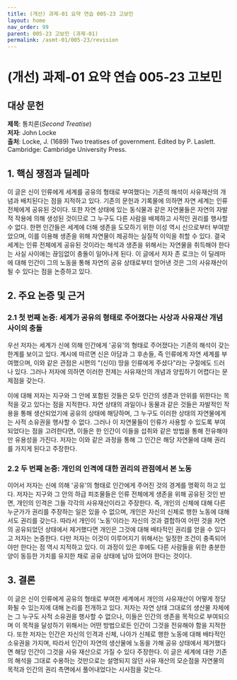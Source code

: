 ```yaml
---
title: (개선) 과제-01 요약 연습 005-23 고보민
layout: home
nav_order: 99
parent: 005-23 고보민 (과제-01)
permalink: /asmt-01/005-23/revision
---
```


# (개선) 과제-01 요약 연습 005-23 고보민 


## 대상 문헌
**제목**: 통치론(*Second Treatise*)  
**저자**: John Locke  
**출처**: Locke, J. (1689) Two treatises of government. Edited by P. Laslett. Cambridge: Cambridge University Press.  

## 1. 핵심 쟁점과 딜레마  
이 글은 신이 인류에게 세계를 공유의 형태로 부여했다는 기존의 해석이 사유재산의 개념과 배치된다는 점을 지적하고 있다. 기존의 문헌과 기록물에 의하면 자연 세계는 인류 전체에게 공유된 것이다. 또한 자연 상태에 있는 동식물과 같은 자연물들은 자연의 자발적 작용에 의해 생성된 것이므로 그 누구도 다른 사람을 배제하고 사적인 권리를 행사할 수 없다. 한편 인간들은 세계에 더해 생존을 도모하기 위한 이성 역시 신으로부터 부여받았으며, 이를 이용해 생존을 위해 자연물이 제공하는 실질적 이익을 취할 수 있다. 결국 세계는 인류 전체에게 공유된 것이라는 해석과 생존을 위해서는 자연물을 취득해야 한다는 사실 사이에는 끊임없이 충돌이 일어나게 된다. 이 글에서 저자 존 로크는 이 딜레마에 대해 인간이 그의 노동을 통해 자연의 공유 상태로부터 얻어낸 것은 그의 사유재산이 될 수 있다는 점을 논증하고 있다.

## 2. 주요 논증 및 근거  

### 2.1 첫 번째 논증: 세계가 공유의 형태로 주어졌다는 사상과 사유재산 개념 사이의 충돌   
우선 저자는 세계가 신에 의해 인간에게 '공유'의 형태로 주어졌다는 기존의 해석이 갖는 한계를 보이고 있다. 계시에 따르면 신은 아담과 그 후손들, 즉 인류에게 자연 세계를 부여했으며, 이와 같은 관점은 시편의 "(신이) 땅을 인류에게 주셨다"라는 구절에도 드러나 있다. 그러나 저자에 의하면 이러한 전제는 사유재산의 개념과 양립하기 어렵다는 문제점을 갖는다. 

이에 대해 저자는 지구와 그 안에 포함된 것들은 모두 인간의 생존과 안위를 위한다는 목적을 갖고 있다는 점을 지적한다. 자연 상태의 과일이나 동물과 같은 것들은 자발적인 작용을 통해 생산되었기에 공유의 상태에 해당하며, 그 누구도 이러한 상태의 자연물에게는 사적 소유권을 행사할 수 없다. 그러나 이 자연물들이 인류가 사용할 수 있도록 부여되었다는 점을 고려한다면, 이들은 한 인간이 이들을 섭취와 같은 방법을 통해 전유해야만 유용성을 가진다. 저자는 이와 같은 과정을 통해 그 인간은 해당 자연물에 대해 권리를 가지게 된다고 주장한다. 

### 2.2 두 번째 논증: 개인의 인격에 대한 권리의 관점에서 본 노동  
이어서 저자는 신에 의해 '공유'의 형태로 인간에게 주어진 것의 경계를 명확히 하고 있다. 저자는 지구와 그 안의 하급 피조물들은 인류 전체에게 생존을 위해 공유된 것인 반면, 개인의 인격은 그들 각각의 사유재산이라고 주장한다. 즉, 개인의 신체에 대해 다른 누군가가 권리를 주장하는 일은 있을 수 없으며, 개인은 자신의 신체로 행한 노동에 대해서도 권리를 갖는다. 따라서 개인이 '노동'이라는 자신의 것과 결합하여 어떤 것을 자연의 공유되었던 상태에서 제거했다면 개인은 그것에 대해 배타적인 권리를 얻을 수 있다고 저자는 논증한다. 다만 저자는 이것이 이루어지기 위해서는 일정한 조건이 충족되어야만 한다는 점 역시 지적하고 있다. 이 과정이 있은 후에도 다른 사람들을 위한 충분한 양이 동등한 가치를 유지한 채로 공유 상태에 남아 있어야 한다는 것이다.

## 3. 결론  
이 글은 신이 인류에게 공유의 형태로 부여한 세계에서 개인의 사유재산이 어떻게 정당화될 수 있는지에 대해 논리를 전개하고 있다. 저자는 자연 상태 그대로의 생산물 자체에는 그 누구도 사적 소유권을 행사할 수 없으나, 이들은 인간의 생존을 목적으로 부여되으며 이 목적을 달성하기 위해서는 어떤 방법으로든 인간이 그것을 전유해야 함을 지적한다. 또한 저자는 인간은 자신의 인격과 신체, 나아가 신체로 행한 노동에 대해 배타적인 소유권을 가지며, 따라서 인간이 자연의 생산물에 노동을 가해 공유 상태에서 제거했다면 해당 인간이 그것을 사유 재산으로 가질 수 있다 주장한다. 이 글은 세계에 대한 기존의 해석을 그대로 수용하는 것만으로는 설명되지 않던 사유 재산의 모순점을 자연물의 목적과 인간의 권리 측면에서 풀어내었다는 시사점을 갖는다.

